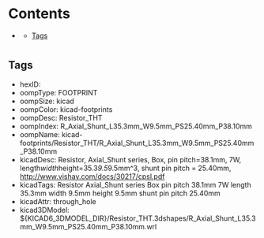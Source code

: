 



Contents
========

* [](#)
	* [Tags](#tags)

# 

## Tags

- hexID: 
- oompType: FOOTPRINT
- oompSize: kicad
- oompColor: kicad-footprints
- oompDesc: Resistor_THT
- oompIndex: R_Axial_Shunt_L35.3mm_W9.5mm_PS25.40mm_P38.10mm
- oompName: kicad-footprints/Resistor_THT/R_Axial_Shunt_L35.3mm_W9.5mm_PS25.40mm_P38.10mm
- kicadDesc: Resistor, Axial_Shunt series, Box, pin pitch=38.1mm, 7W, length*width*height=35.3*9.5*9.5mm^3, shunt pin pitch = 25.40mm, http://www.vishay.com/docs/30217/cpsl.pdf
- kicadTags: Resistor Axial_Shunt series Box pin pitch 38.1mm 7W length 35.3mm width 9.5mm height 9.5mm shunt pin pitch 25.40mm
- kicadAttr: through_hole
- kicad3DModel: ${KICAD6_3DMODEL_DIR}/Resistor_THT.3dshapes/R_Axial_Shunt_L35.3mm_W9.5mm_PS25.40mm_P38.10mm.wrl
